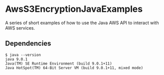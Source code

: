 # AwsS3EncryptionJavaExamples
A series of short examples of how to use the Java AWS API to interact with AWS services.

## Dependencies
```
$ java --version
java 9.0.1
Java(TM) SE Runtime Environment (build 9.0.1+11)
Java HotSpot(TM) 64-Bit Server VM (build 9.0.1+11, mixed mode)
```
